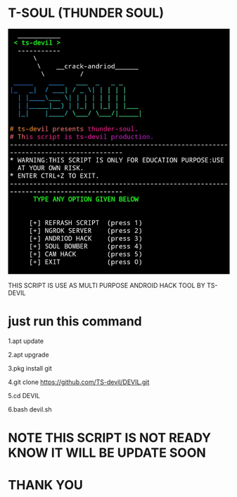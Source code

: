


# T-SOUL (THUNDER SOUL)

![](screenshot.jpg)

THIS SCRIPT IS USE AS MULTI PURPOSE ANDROID HACK TOOL BY TS-DEVIL

# just run this command
 
 1.apt update
 
 2.apt upgrade
 
 3.pkg install git
 
 4.git clone https://github.com/TS-devil/DEVIL.git
 
 5.cd DEVIL
 
 6.bash devil.sh
 
 
 # NOTE THIS SCRIPT IS NOT READY KNOW IT WILL BE UPDATE SOON
 
 # THANK YOU
 

